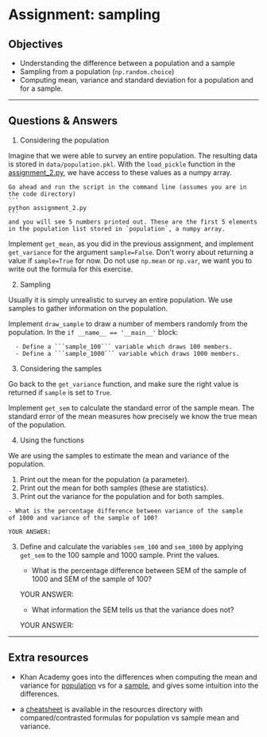 # Assignment: sampling

## Objectives

- Understanding the difference between a population and a sample
- Sampling from a population (`np.random.choice`)
- Computing mean, variance and standard deviation for a population and for a sample.

_______________________________________

## Questions & Answers

1. Considering the population

  Imagine that we were able to survey an entire population. The resulting data is stored in `data/population.pkl`. With the `load_pickle` function in the [assignment_2.py](../code/assignment_2.py), we have access to these values as a numpy array.

    Go ahead and run the script in the command line (assumes you are in the code directory)
    ```
    python assignment_2.py
    ```
    and you will see 5 numbers printed out. These are the first 5 elements in the population list stored in `population`, a numpy array.

  Implement `get_mean`, as you did in the previous assignment, and implement `get_variance` for the argument `sample=False`. Don't worry about returning a value if `sample=True` for now. Do not use `np.mean` or `np.var`, we want you to write out the formula for this exercise.

2. Sampling

  Usually it is simply unrealistic to survey an entire population. We use samples to gather information on the population.

  Implement ```draw_sample``` to draw a number of members randomly from the
  population. In the `if __name__ == '__main__'` block:

      - Define a ```sample_100``` variable which draws 100 members.
      - Define a ```sample_1000``` variable which draws 1000 members.

3. Considering the samples

  Go back to the `get_variance` function, and make sure the right value is returned if `sample` is set to `True`.

  Implement `get_sem` to calculate the standard error of the sample mean. The standard error of the mean measures how precisely we know the true mean of the population.

4. Using the functions

  We are using the samples to estimate the mean and variance of the population.

  1. Print out the mean for the population (a parameter).
  2. Print out the mean for both samples (these are statistics).
  3. Print out the variance for the population and for both samples.

    - What is the percentage difference between variance of the sample
    of 1000 and variance of the sample of 100?

    YOUR ANSWER:

3. Define and calculate the variables `sem_100` and `sem_1000` by applying `get_sem` to the 100
sample and 1000 sample. Print the values.

    - What is the percentage difference between SEM of the sample
    of 1000 and SEM of the sample of 100?

    YOUR ANSWER:

    - What information the SEM tells us that the variance does not?

    YOUR ANSWER:

_______________________________________
## Extra resources

- Khan Academy goes into the differences when computing the mean and variance for [population](https://www.khanacademy.org/math/statistics-probability/displaying-describing-data/pop-variance-standard-deviation/v/range-variance-and-standard-deviation-as-measures-of-dispersion) vs for a [sample](https://www.khanacademy.org/math/statistics-probability/displaying-describing-data/sample-standard-deviation/v/sample-variance), and gives some intuition into the differences.

- a [cheatsheet](../resources/mean_variance.pdf) is available in the resources directory with compared/contrasted formulas for population vs sample mean and variance.
